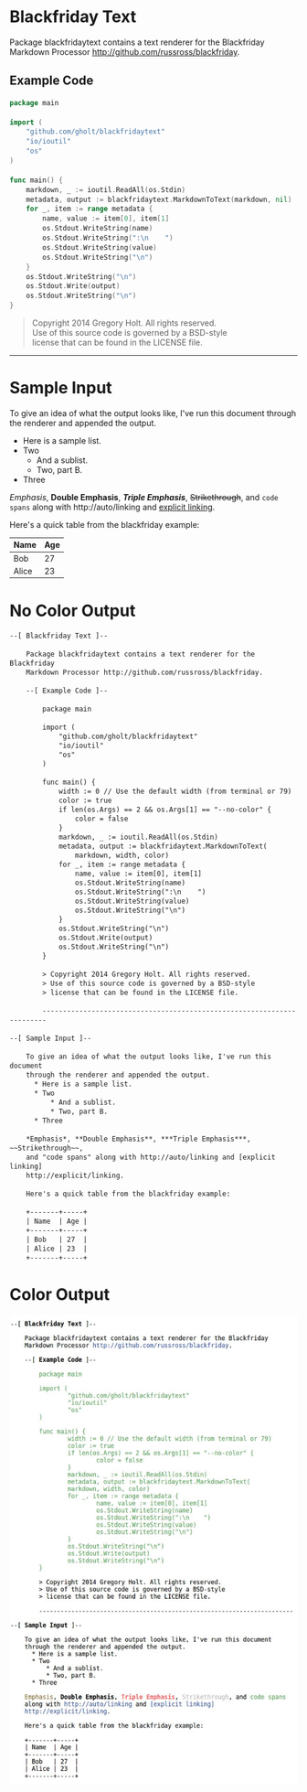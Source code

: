 # Blackfriday Text

Package blackfridaytext contains a text renderer for the Blackfriday Markdown
Processor http://github.com/russross/blackfriday.

## Example Code

```go
package main

import (
	"github.com/gholt/blackfridaytext"
	"io/ioutil"
	"os"
)

func main() {
	markdown, _ := ioutil.ReadAll(os.Stdin)
	metadata, output := blackfridaytext.MarkdownToText(markdown, nil)
	for _, item := range metadata {
		name, value := item[0], item[1]
		os.Stdout.WriteString(name)
		os.Stdout.WriteString(":\n    ")
		os.Stdout.WriteString(value)
		os.Stdout.WriteString("\n")
	}
	os.Stdout.WriteString("\n")
	os.Stdout.Write(output)
	os.Stdout.WriteString("\n")
}
```

> Copyright 2014 Gregory Holt. All rights reserved.  
> Use of this source code is governed by a BSD-style  
> license that can be found in the LICENSE file.

---

# Sample Input

To give an idea of what the output looks like, I've run this document through
the renderer and appended the output.

 *  Here is a sample list.
 *  Two
     *  And a sublist.
     *  Two, part B.
 *  Three

*Emphasis*, **Double Emphasis**, ***Triple Emphasis***, ~~Strikethrough~~, and `code spans` along with http://auto/linking and [explicit linking](http://explicit/linking).

Here's a quick table from the blackfriday example:

Name  | Age
------|----
Bob   | 27
Alice | 23

# No Color Output

```
--[ Blackfriday Text ]--

    Package blackfridaytext contains a text renderer for the Blackfriday
    Markdown Processor http://github.com/russross/blackfriday.

    --[ Example Code ]--

        package main

        import (
            "github.com/gholt/blackfridaytext"
            "io/ioutil"
            "os"
        )

        func main() {
            width := 0 // Use the default width (from terminal or 79)
            color := true
            if len(os.Args) == 2 && os.Args[1] == "--no-color" {
                color = false
            }
            markdown, _ := ioutil.ReadAll(os.Stdin)
            metadata, output := blackfridaytext.MarkdownToText(
                markdown, width, color)
            for _, item := range metadata {
                name, value := item[0], item[1]
                os.Stdout.WriteString(name)
                os.Stdout.WriteString(":\n    ")
                os.Stdout.WriteString(value)
                os.Stdout.WriteString("\n")
            }
            os.Stdout.WriteString("\n")
            os.Stdout.Write(output)
            os.Stdout.WriteString("\n")
        }

        > Copyright 2014 Gregory Holt. All rights reserved.
        > Use of this source code is governed by a BSD-style
        > license that can be found in the LICENSE file.

        -----------------------------------------------------------------------

--[ Sample Input ]--

    To give an idea of what the output looks like, I've run this document
    through the renderer and appended the output.
      * Here is a sample list.
      * Two
          * And a sublist.
          * Two, part B.
      * Three

    *Emphasis*, **Double Emphasis**, ***Triple Emphasis***, ~~Strikethrough~~,
    and "code spans" along with http://auto/linking and [explicit linking]
    http://explicit/linking.

    Here's a quick table from the blackfriday example:

    +-------+-----+
    | Name  | Age |
    +-------+-----+
    | Bob   | 27  |
    | Alice | 23  |
    +-------+-----+
```

# Color Output

![](screenshot.jpg)
